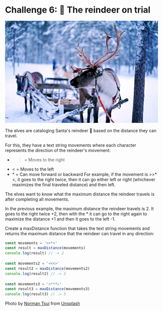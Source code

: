 # Challenge 6: 🦌 The reindeer on trial

![The reindeer on trial](../imgs/challenge6.jpg)

The elves are cataloging Santa's reindeer 🦌 based on the distance they can travel.

For this, they have a text string movements where each character represents the direction of the reindeer's movement:

* > = Moves to the right
* < = Moves to the left
* \* = Can move forward or backward
For example, if the movement is >>*<, it goes to the right twice, then it can go either left or right (whichever maximizes the final traveled distance) and then left.

The elves want to know what the maximum distance the reindeer travels is after completing all movements.

In the previous example, the maximum distance the reindeer travels is 2. It goes to the right twice +2, then with the * it can go to the right again to maximize the distance +1 and then it goes to the left -1.

Create a maxDistance function that takes the text string movements and returns the maximum distance that the reindeer can travel in any direction:

```JavaScript
const movements = '>>*<'
const result = maxDistance(movements)
console.log(result) // -> 2

const movements2 = '<<<>'
const result2 = maxDistance(movements2)
console.log(result2) // -> 2

const movements3 = '>***>'
const result3 = maxDistance(movements3)
console.log(result3) // -> 5
```

Photo by <a href="https://unsplash.com/es/@arainbowman?utm_content=creditCopyText&utm_medium=referral&utm_source=unsplash">Norman Tsui</a> from <a href="https://unsplash.com/es/fotos/trineo-tirando-de-renos-KBKHXjhVQVM?utm_content=creditCopyText&utm_medium=referral&utm_source=unsplash">Unsplash</a>